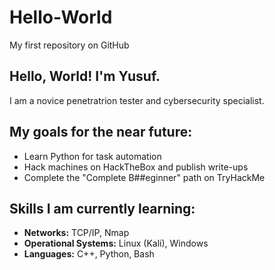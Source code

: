 # Hello-World
My first repository on GitHub

## Hello, World! I'm Yusuf.
I am a novice penetratrion tester and cybersecurity specialist.
## My goals for the near future:
- Learn Python for task automation
- Hack machines on HackTheBox and publish write-ups
- Complete the "Complete B##eginner" path on TryHackMe
## Skills I am currently learning:
- **Networks:** TCP/IP, Nmap
- **Operational Systems:** Linux (Kali), Windows
- **Languages:** C++, Python, Bash
